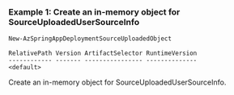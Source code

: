 ### Example 1: Create an in-memory object for SourceUploadedUserSourceInfo
```powershell
New-AzSpringAppDeploymentSourceUploadedObject
```

```output
RelativePath Version ArtifactSelector RuntimeVersion
------------ ------- ---------------- --------------
<default>
```

Create an in-memory object for SourceUploadedUserSourceInfo.


